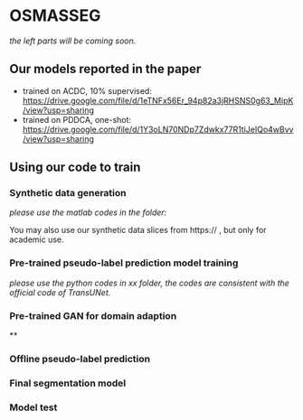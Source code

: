 # OSMASSEG

*the left parts will be coming soon.*

## Our models reported in the paper
- trained on ACDC, 10% supervised: https://drive.google.com/file/d/1eTNFx56Er_94p82a3jRHSNS0g63_MipK/view?usp=sharing
- trained on PDDCA, one-shot: https://drive.google.com/file/d/1Y3oLN70NDp7Zdwkx77R1tiJeIQo4wBvv/view?usp=sharing

## Using our code to train
### Synthetic data generation
*please use the matlab codes in the folder:*

You may also use our synthetic data slices from https:// , but only for academic use.
### Pre-trained pseudo-label prediction model training
*please use the python codes in xx folder, the codes are consistent with the official code of TransUNet.*
### Pre-trained GAN for domain adaption
**
### Offline pseudo-label prediction
### Final segmentation model
### Model test
